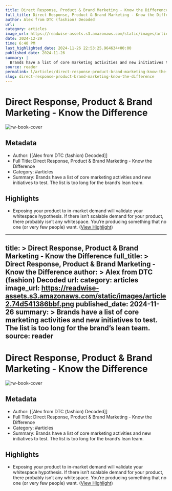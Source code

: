 ```yaml
---
title: Direct Response, Product & Brand Marketing - Know the Difference
full_title: Direct Response, Product & Brand Marketing - Know the Difference
author: Alex from DTC (fashion) Decoded
url: 
category: articles
image_url: https://readwise-assets.s3.amazonaws.com/static/images/article2.74d541386bbf.png
date: 2024-12-29
time: 6:40 PM
last_highlighted_date: 2024-11-26 22:53:25.964634+00:00
published_date: 2024-11-26
summary: |
  Brands have a list of core marketing activities and new initiatives to test. The list is too long for the brand’s lean team.
source: reader
permalink: l/articles/direct-response-product-brand-marketing-know-the-difference
slug: direct-response-product-brand-marketing-know-the-difference
---
```

# Direct Response, Product & Brand Marketing - Know the Difference

![rw-book-cover](https://readwise-assets.s3.amazonaws.com/static/images/article2.74d541386bbf.png)

## Metadata
- Author: [[Alex from DTC (fashion) Decoded]]
- Full Title: Direct Response, Product & Brand Marketing - Know the Difference
- Category: #articles
- Summary: Brands have a list of core marketing activities and new initiatives to test. The list is too long for the brand’s lean team.

## Highlights
- Exposing your product to in-market demand will validate your whitespace hypothesis. If there isn’t scalable demand for your product, there probably isn’t any whitespace. You’re producing something that no one (or very few people) want. ([View Highlight](https://read.readwise.io/read/01jdnavx6ah0t9vvy5fs1gpwck))


---
title: >
  Direct Response, Product & Brand Marketing - Know the Difference
full_title: >
  Direct Response, Product & Brand Marketing - Know the Difference
author: >
  Alex from DTC (fashion) Decoded
url: 
category: articles
image_url: https://readwise-assets.s3.amazonaws.com/static/images/article2.74d541386bbf.png
published_date: 2024-11-26
summary: >
  Brands have a list of core marketing activities and new initiatives to test. The list is too long for the brand’s lean team.
source: reader
---
# Direct Response, Product & Brand Marketing - Know the Difference

![rw-book-cover](https://readwise-assets.s3.amazonaws.com/static/images/article2.74d541386bbf.png)

## Metadata
- Author: [[Alex from DTC (fashion) Decoded]]
- Full Title: Direct Response, Product & Brand Marketing - Know the Difference
- Category: #articles
- Summary: Brands have a list of core marketing activities and new initiatives to test. The list is too long for the brand’s lean team.

## Highlights
- Exposing your product to in-market demand will validate your whitespace hypothesis. If there isn’t scalable demand for your product, there probably isn’t any whitespace. You’re producing something that no one (or very few people) want. ([View Highlight](https://read.readwise.io/read/01jdnavx6ah0t9vvy5fs1gpwck))


